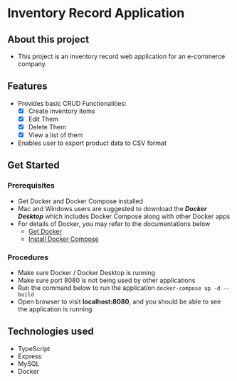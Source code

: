 # Inventory Record Application 

## About this project
* This project is an inventory record web application for an e-commerce company.

## Features
* Provides basic CRUD Functionalities:
    * [x] Create inventory items
    * [x] Edit Them
    * [x] Delete Them
    * [x] View a list of them

* Enables user to export product data to CSV format

## Get Started

### Prerequisites
* Get Docker and Docker Compose installed
* Mac and Windows users are suggested to download the ***Docker Desktop*** which includes Docker Compose along with other Docker apps
* For details of Docker, you may refer to the documentations below
  * [Get Docker](https://docs.docker.com/get-docker/)
  * [Install Docker Compose](https://docs.docker.com/compose/install/)

### Procedures
* Make sure Docker / Docker Desktop is running
* Make sure port 8080 is not being used by other applications
* Run the command below to run the application
    ```docker-compose up -d --build```
* Open browser to visit **localhost:8080**, and you should be able to see the application is running

## Technologies used
* TypeScript
* Express
* MySQL
* Docker
